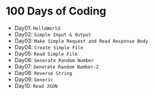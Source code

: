 # 100 Days of Coding

- Day01: `HelloWorld`
- Day02: `Simple Input & Output`
- Day03: `Make Simple Request and Read Response Body`
- Day04: `Create Simple File`
- Day05: `Read Simple File`
- Day06: `Generate Random Number`
- Day07: `Generate Random Number-2`
- Day08: `Reverse String`
- Day09: `Generic`
- Day10: `Read JSON`
